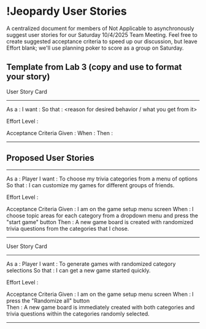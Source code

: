 # !Jeopardy User Stories
A centralized document for members of Not Applicable to asynchronously suggest user stories for our Saturday 10/4/2025 Team Meeting.
Feel free to create suggested acceptance criteria to speed up our discussion, but leave Effort blank; we'll use planning poker to score as a group on Saturday.

## Template from Lab 3 (copy and use to format your story)
User Story Card
______________________________________________________________________________
As a 	: <user role>
I want	: <description of desired behavior>
So that : <reason for desired behavior / what you get from it>

Effort
Level	: <level of effort : dimensionless units>

Acceptance Criteria
Given	: 	<context of action>
When 	: 	<some action is completed>
Then 	: 	<set of observable outcomes>
____________________________________________________________________________

## Proposed User Stories
______________________________________________________________________________
As a 	: Player
I want	: To choose my trivia categories from a menu of options
So that : I can customize my games for different groups of friends.

Effort
Level	: <level of effort : dimensionless units>

Acceptance Criteria
Given	: 	I am on the game setup menu screen
When 	:	I choose topic areas for each category from a dropdown menu 
		and press the "start game" button
Then 	:	A new game board is created with randomized trivia questions
		from the categories that I chose.	 
____________________________________________________________________________

User Story Card
______________________________________________________________________________
As a 	: Player 
I want	: To generate games with randomized category selections
So that : I can get a new game started quickly.

Effort
Level	: <level of effort : dimensionless units>

Acceptance Criteria
Given	: 	I am on the game setup menu screen
When 	: 	I press the "Randomize all" button	
Then 	:	A new game board is immediately created with both categories
		and trivia questions within the categories randomly selected.		
____________________________________________________________________________

